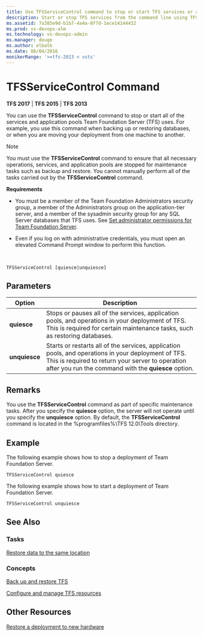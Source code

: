```yaml
---
title: Use TFSServiceControl command to stop or start TFS services or application pools
description: Start or stop TFS services from the command line using TFSServiceControl
ms.assetid: 7a385e9d-b1b7-4a4a-8f7d-1ece14144432
ms.prod: vs-devops-alm
ms.technology: vs-devops-admin
ms.manager: douge
ms.author: elbatk
ms.date: 08/04/2016
monikerRange: '>=tfs-2013 < vsts'
---
```




# TFSServiceControl Command

**TFS 2017** | **TFS 2015** | **TFS 2013**

You can use the **TFSServiceControl** command to stop or start all of the services and application pools Team Foundation Server (TFS) uses. For example, you use this command when backing up or restoring databases, or when you are moving your deployment from one machine to another.

> [!NOTE]
> You must use the **TFSServiceControl** command to ensure that all necessary operations, services, and application pools are stopped for maintenance tasks such as backup and restore. You cannot manually perform all of the tasks carried out by the **TFSServiceControl** command.

**Requirements**

-   You must be a member of the Team Foundation Administrators security group, a member of the Administrators group on the application-tier server, and a member of the sysadmin security group for any SQL Server databases that TFS uses. See [Set administrator permissions for Team Foundation Server](https://msdn.microsoft.com/library/ed578715-f4d2-4042-b797-5f97abde9973).

-   Even if you log on with administrative credentials, you must open an elevated Command Prompt window to perform this function.

&nbsp;

	TFSServiceControl [quiesce|unquiesce]

## Parameters

|Option|Description|
|---|---|
|**quiesce**|Stops or pauses all of the services, application pools, and operations in your deployment of TFS. This is required for certain maintenance tasks, such as restoring databases.|
|**unquiesce**|Starts or restarts all of the services, application pools, and operations in your deployment of TFS. This is required to return your server to operation after you run the command with the **quiesce** option.|

## Remarks

You use the **TFSServiceControl** command as part of specific maintenance tasks. After you specify the **quiesce** option, the server will not operate until you specify the **unquiesce** option. By default, the **TFSServiceControl** command is located in the %programfiles%\\TFS 12.0\\Tools directory.

## Example

The following example shows how to stop a deployment of Team Foundation Server.

    TFSServiceControl quiesce

The following example shows how to start a deployment of Team Foundation Server.

    TFSServiceControl unquiesce

## See Also

### Tasks

[Restore data to the same location](https://msdn.microsoft.com/library/57881758-8f6e-4d36-afa7-75d6b50e3e48)

### Concepts

[Back up and restore TFS](https://msdn.microsoft.com/library/cf9b5ab7-f4da-4519-991c-cc1722cb5d3c)

[Configure and manage TFS resources](https://msdn.microsoft.com/library/d553c7b0-e794-41dc-a7ef-91d7a5e1e46b)

## Other Resources

[Restore a deployment to new hardware](https://msdn.microsoft.com/library/4601dd68-3b9e-4d29-aa71-432566d4e4bd)
